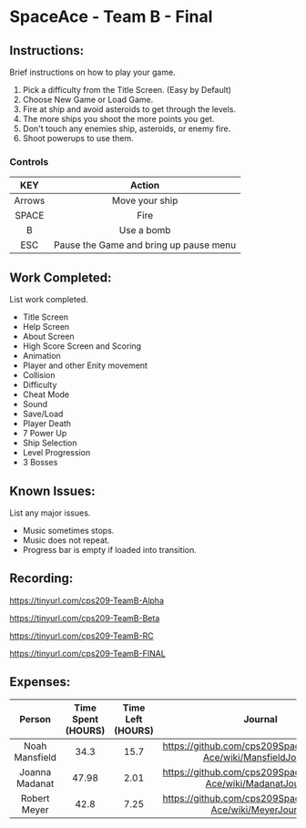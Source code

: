 # SpaceAce - Team B - Final

## Instructions: 
Brief instructions on how to play your game.
1. Pick a difficulty from the Title Screen. (Easy by Default)
2. Choose New Game or Load Game.
3. Fire at ship and avoid asteroids to get through the levels.
4. The more ships you shoot the more points you get.
5. Don't touch any enemies ship, asteroids, or enemy fire.
6. Shoot powerups to use them.

### Controls
| KEY     | Action  |
| :---:   | :-: |
| Arrows  | Move your ship |
|SPACE    | Fire|
|B        | Use a bomb|
|ESC      | Pause the Game and bring up pause menu|



## Work Completed: 
List work completed.
* Title Screen
* Help Screen
* About Screen
* High Score Screen and Scoring
* Animation
* Player and other Enity movement
* Collision
* Difficulty
* Cheat Mode
* Sound
* Save/Load
* Player Death
* 7 Power Up
* Ship Selection
* Level Progression
* 3 Bosses


## Known Issues: 
List any major issues.
* Music sometimes stops.
* Music does not repeat.
* Progress bar is empty if loaded into transition.

## Recording: 
https://tinyurl.com/cps209-TeamB-Alpha

https://tinyurl.com/cps209-TeamB-Beta

https://tinyurl.com/cps209-TeamB-RC

https://tinyurl.com/cps209-TeamB-FINAL

## Expenses: 


| Person| Time Spent (HOURS)  | Time Left (HOURS)|Journal|
| :---:   | :---:   | :---: | :---:|
| Noah Mansfield  |34.3|15.7|https://github.com/cps209SpaceAce/Space-Ace/wiki/MansfieldJournal|
| Joanna Madanat  |47.98|2.01|https://github.com/cps209SpaceAce/Space-Ace/wiki/MadanatJournal|
| Robert Meyer    |42.8|7.25|https://github.com/cps209SpaceAce/Space-Ace/wiki/MeyerJournal|

